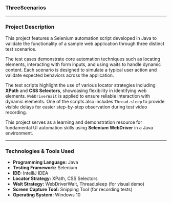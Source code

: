### ThreeScenarios
---  
### Project Description
This project features a Selenium automation script developed in Java to validate the functionality of a sample web application through three distinct test scenarios.

The test cases demonstrate core automation techniques such as locating elements, interacting with form inputs, and using waits to handle dynamic content. Each scenario is designed to simulate a typical user action and validate expected behaviors across the application.

The test scripts highlight the use of various locator strategies including **XPath** and **CSS Selectors**, showcasing flexibility in identifying web elements. `WebDriverWait` is applied to ensure reliable interaction with dynamic elements. One of the scripts also includes `Thread.sleep` to provide visible delays for easier step-by-step observation during test video recording.

This project serves as a learning and demonstration resource for fundamental UI automation skills using **Selenium WebDriver** in a Java environment.

---  
### Technologies & Tools Used  
- **Programming Language:** Java  
- **Testing Framework:** Selenium  
- **IDE:** IntelliJ IDEA  
- **Locator Strategy:** XPath, CSS Selectors
- **Wait Strategy:** WebDriverWait, Thread.sleep (for visual demo)
- **Screen Capture Tool:** Snipping Tool (for recording tests)  
- **Operating System:** Windows 10  
